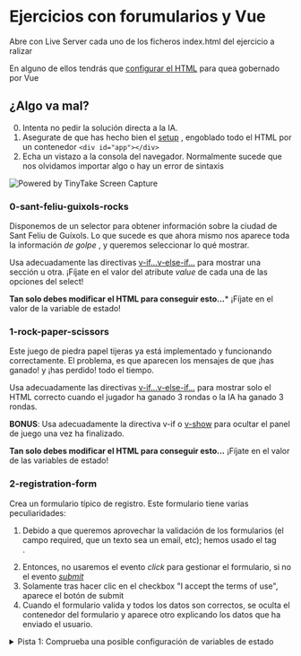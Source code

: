 # Ejercicios con forumularios y Vue


Abre con Live Server cada uno de los ficheros index.html del ejercicio a ralizar

En alguno de ellos tendrás que [configurar el HTML](https://vuejs.org/guide/quick-start.html#using-the-global-build) para quea gobernado por Vue 


## ¿Algo va mal?


0. Intenta no pedir la solución directa a la IA.
1. Asegurate de que has hecho bien el [setup]((https://vuejs.org/guide/quick-start.html#using-the-global-build)) , engoblado todo el HTML por un contenedor `<div id="app"></div>` 
2. Echa un vistazo a la consola del navegador. Normalmente sucede que nos olvidamos importar algo o hay un error de sintaxis
<img src="https://oscarm.tinytake.com/media/17910d3?filename=1753086794204_TinyTake21-07-2025-10-33-00_638886835924646084.png&sub_type=thumbnail_preview&type=attachment&width=615&height=486" title="Powered by TinyTake Screen Capture"/>

### 0-sant-feliu-guixols-rocks

Disponemos de un selector para obtener información sobre la ciudad de Sant Feliu de Guíxols. Lo que sucede es que ahora mismo nos aparece toda la información _de golpe_ , y queremos seleccionar lo qué mostrar.

Usa adecuadamente las directivas [v-if...v-else-if...](https://vuejs.org/guide/essentials/conditional#v-if) para mostrar una sección u otra. ¡Fíjate en el valor del atribute _value_ de cada una de las opciones del select!

**Tan solo debes modificar el HTML para conseguir esto...*** ¡Fíjate en el valor de la variable de estado!


### 1-rock-paper-scissors

Este juego de piedra papel tijeras ya está implementado y funcionando correctamente.
El problema, es que aparecen los mensajes de que ¡has ganado! y ¡has perdido! todo el tiempo.

Usa adecuadamente las directivas [v-if...v-else-if...](https://vuejs.org/guide/essentials/conditional#v-if) para mostrar solo el HTML correcto cuando el jugador ha ganado 3 rondas o la IA ha ganado 3 rondas.

**BONUS**: Usa adecuadamente la directiva v-if o [v-show](https://vuejs.org/guide/essentials/conditional#v-show) para ocultar el panel de juego una vez ha finalizado.

**Tan solo debes modificar el HTML para conseguir esto...** ¡Fíjate en el valor de las variables de estado!

### 2-registration-form

Crea un formulario típico de registro. Este formulario tiene varias peculiaridades:

1. Debido a que queremos aprovechar la validación de los formularios (el campo required, que un texto sea un email, etc); hemos usado el tag <form>. 
2. Entonces, no usaremos el evento _click_ para gestionar el formulario, si no el evento [_submit_](https://vuejs.org/guide/essentials/event-handling.html#event-modifiers)
3. Solamente tras hacer clic en el checkbox "I accept the terms of use", aparece el botón de submit
4. Cuando el formulario valida y todos los datos son correctos, se oculta el contenedor del formulario y aparece otro explicando los datos que ha enviado el usuario.


<details>
  <summary>Pista 1: Comprueba una posible configuración de variables de estado</summary>
  <pre>
    const name = ref('') // nombre
    const age = ref('') // edad
    const email = ref('') // email
    const accepted = ref(false) // el checkbox de aceptar las condiciones
    const submitted = ref(false) // si ya ha enviado el formulario o no
  </pre>
</details>



